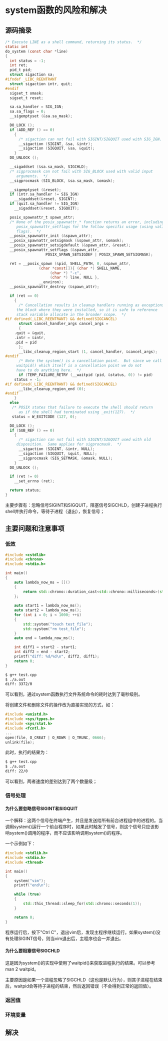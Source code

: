 # system函数的风险和解决

## 源码摘录

```c
/* Execute LINE as a shell command, returning its status.  */
static int
do_system (const char *line)
{
  int status = -1;
  int ret;
  pid_t pid;
  struct sigaction sa;
#ifndef _LIBC_REENTRANT
  struct sigaction intr, quit;
#endif
  sigset_t omask;
  sigset_t reset;

  sa.sa_handler = SIG_IGN;
  sa.sa_flags = 0;
  __sigemptyset (&sa.sa_mask);

  DO_LOCK ();
  if (ADD_REF () == 0)
    {
      /* sigaction can not fail with SIGINT/SIGQUIT used with SIG_IGN.  */
      __sigaction (SIGINT, &sa, &intr);
      __sigaction (SIGQUIT, &sa, &quit);
    }
  DO_UNLOCK ();

  __sigaddset (&sa.sa_mask, SIGCHLD);
  /* sigprocmask can not fail with SIG_BLOCK used with valid input
     arguments.  */
  __sigprocmask (SIG_BLOCK, &sa.sa_mask, &omask);

  __sigemptyset (&reset);
  if (intr.sa_handler != SIG_IGN)
    __sigaddset(&reset, SIGINT);
  if (quit.sa_handler != SIG_IGN)
    __sigaddset(&reset, SIGQUIT);

  posix_spawnattr_t spawn_attr;
  /* None of the posix_spawnattr_* function returns an error, including
     posix_spawnattr_setflags for the follow specific usage (using valid
     flags).  */
  __posix_spawnattr_init (&spawn_attr);
  __posix_spawnattr_setsigmask (&spawn_attr, &omask);
  __posix_spawnattr_setsigdefault (&spawn_attr, &reset);
  __posix_spawnattr_setflags (&spawn_attr,
			      POSIX_SPAWN_SETSIGDEF | POSIX_SPAWN_SETSIGMASK);

  ret = __posix_spawn (&pid, SHELL_PATH, 0, &spawn_attr,
		       (char *const[]){ (char *) SHELL_NAME,
					(char *) "-c",
					(char *) line, NULL },
		       __environ);
  __posix_spawnattr_destroy (&spawn_attr);

  if (ret == 0)
    {
      /* Cancellation results in cleanup handlers running as exceptions in
	 the block where they were installed, so it is safe to reference
	 stack variable allocate in the broader scope.  */
#if defined(_LIBC_REENTRANT) && defined(SIGCANCEL)
      struct cancel_handler_args cancel_args =
      {
	.quit = &quit,
	.intr = &intr,
	.pid = pid
      };
      __libc_cleanup_region_start (1, cancel_handler, &cancel_args);
#endif
      /* Note the system() is a cancellation point.  But since we call
	 waitpid() which itself is a cancellation point we do not
	 have to do anything here.  */
      if (TEMP_FAILURE_RETRY (__waitpid (pid, &status, 0)) != pid)
	status = -1;
#if defined(_LIBC_REENTRANT) && defined(SIGCANCEL)
      __libc_cleanup_region_end (0);
#endif
    }
  else
   /* POSIX states that failure to execute the shell should return
      as if the shell had terminated using _exit(127).  */
   status = W_EXITCODE (127, 0);

  DO_LOCK ();
  if (SUB_REF () == 0)
    {
      /* sigaction can not fail with SIGINT/SIGQUIT used with old
	 disposition.  Same applies for sigprocmask.  */
      __sigaction (SIGINT, &intr, NULL);
      __sigaction (SIGQUIT, &quit, NULL);
      __sigprocmask (SIG_SETMASK, &omask, NULL);
    }
  DO_UNLOCK ();

  if (ret != 0)
    __set_errno (ret);

  return status;
}
```

主要步骤有：忽略信号SIGINT和SIGQUIT，阻塞信号SIGCHLD，创建子进程执行shell并执行命令，等待子进程（退出），恢复信号；

## 主要问题和注意事项

### 低效

```c++
#include <cstdlib>
#include <chrono>
#include <stdio.h>

int main()
{
	auto lambda_now_ms = []()
	{ 
		return std::chrono::duration_cast<std::chrono::milliseconds>(std::chrono::system_clock::now().time_since_epoch()).count();
	};
	
	auto start1 = lambda_now_ms();
	auto start2 = lambda_now_ms();
	for (int i = 0; i < 1000; ++i)
	{
		std::system("touch test_file");
		std::system("rm test_file");
	}
	auto end = lambda_now_ms();

	int diff1 = start2 - start1;
	int diff2 = end - start2;
	printf("diff: %d/%d\n", diff2, diff1);
	return 0;
}
```

```bash
$ g++ test.cpp
$ ./a.out
diff: 3372/0
```

可以看到，通过system函数执行文件系统命令的耗时达到了毫秒级别。

将创建文件和删除文件的操作改为直接实现的方式，如：

```c
#include <unistd.h>
#include <sys/types.h>
#include <sys/stat.h>
#include <fcntl.h>
...
open(file, O_CREAT | O_RDWR | O_TRUNC, 0666);
unlink(file);
```

此时，执行的结果为：

```bash
$ g++ test.cpp
$ ./a.out
diff: 22/0
```

可以看到，两者速度的差别达到了两个数量级；

### 信号处理

#### 为什么要忽略信号SIGINT和SIGQUIT

一个解释：这两个信号在终端产生，并且是发送给所有前台进程组中的进程的。当调用system()运行一个前台程序时，如果此时触发了信号，则这个信号只应该影响system()调用的程序，而不应该影响调用system()的程序。

一个示例如下：

```c++
#include <stdlib.h>
#include <stdio.h>
#include <thread>

int main()
{
    system("vim");
    printf("end\n");

    while (true)
    {
        std::this_thread::sleep_for(std::chrono::seconds(1));
    }

    return 0;
}
```

程序运行后，按下"Ctrl C"，退出vim后，发现主程序继续运行。如果system()没有处理SIGINT信号，则当vim退出后，主程序也会一并退出。

#### 为什么要阻塞信号SIGCHLD

这是因为system()的实现中使用了waitpid()来获取进程执行的结果。可以参考man 2 waitpid。

主要原因是如果一个进程忽略了SIGCHLD（这也是默认行为），则其子进程在结束后，waitpid会等待子进程的结束，然后返回错误（不会得到正常的返回值）。

### 返回值

### 环境变量

## 解决

